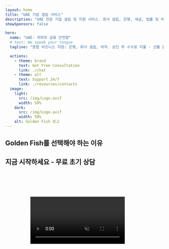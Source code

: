 ```yaml
---
layout: home
title: "UAE 기업 설립 서비스"
description: "UAE 전문 기업 설립 및 지원 서비스. 회사 설립, 은행, 세금, 법률 및 비자 솔루션. 귀하의 비즈니스 꿈을 현실로 만들어 드립니다."
showSponsors: false

hero:
  name: "UAE: 귀하의 금융 안전항"
  # text: We speak your tongue
  tagline: "종합 비즈니스 지원: 은행, 회사 설립, 비자. 승인 후 수수료 지불 - 선불 없음"

  actions:
    - theme: brand
      text: Get Free Consultation
      link: ./chat
    - theme: alt
      text: Support 24/7
      link: ./resources/contacts
  image:
    light:
      src: /img/Logo.avif
      width: 50%
    dark:
      src: /img/Logo.avif
      width: 50%
    alt: Golden Fish 로고
---
```


<FeatureCards :features="[
  {
    title: '은행 계좌 개설',
    details: 'UAE의 신뢰할 수 있는 은행에서 기업 또는 개인 계좌를 쉽게 개설하세요.',
    items: [
      '기업 은행 계좌 승인 보장',
      '90% 성공률',
      '**선불 수수료 없음** - 승인 후 지불',
    ],
    linkText: 'Read More',
    link: './uae-business/offer/banking/',
    icon: {
      light: '/img/iStock-2153786564.avif',
      dark: '/img/iStock-2166793628.avif',
      alt: '은행 서비스'
    }
  },
  {
    title: 'Golden Visa 및 거주권',
    details: '원활한 신청 절차로 장기 거주를 위한 UAE **Golden Visa**를 취득하세요.',
    items: [
      '**6개월마다 UAE 입국 불필요**',
      '98% 성공률',
      '**선불 수수료 없음** - 승인 후 지불',
    ],
    linkText: 'Read More',
    link: './uae-business/offer/golden-visa/',
    icon: {
      light: '/img/iStock-1312241253.avif',
      dark: '/img/ILONMASKID.webp',
      alt: '비자 서비스'
    }
  },
  {
    title: '회사 설립 가이드',
    details: 'Free Zone, 역외, Mainland, 지사 등 회사 설립을 위한 완벽한 가이드.',
    items: [
      'Free Zone과 Mainland에서 **100% 외국인 소유** 가능',
      '낮은 세율 - 9% 법인세만 적용',
      '환전 제한 없음 - 자본 본국 송금 용이'
    ],
    linkText: 'Read More',
    link: './uae-business/company-registration/overview',
    icon: {
      light: '/img/iStock-2051326997.avif',
      dark: '/img/iStock-1448478309.jpg',
      alt: '회사 설립 가이드'
    }
  },
]" />

<FeatureCards :features="[
  {
    title: '규정 준수 서비스',
    details: '전문가들이 ESR 보고서와 UBO 신고를 포함한 복잡한 UAE 규제 요건을 안내해 드립니다.',
    items: [],
    linkText: 'Read More',
    link: './uae-business/company-registration/ubo',
    icon: {
      light: '/img/iStock-1299393716.avif',
      dark: '/img/iStock-2149731304.avif',
      alt: '규정 준수 서비스'
    }
  },
  {
    title: '법인세 및 부가가치세',
    details: '연방세무청(FTA)의 법인세 및 부가가치세 의무를 준수할 수 있도록 전문가 조언을 제공합니다.',
    items: [],
    linkText: 'Read More',
    link: './uae-business/company-registration/accounting-legal',
    icon: {
      light: '/img/iStock-1018285934.avif',
      dark: '/img/iStock-584576538.avif',
      alt: '세무 서비스'
    }
  },
  {
    title: '법률 서비스',
    details: '법률팀이 M&A, 기업 구조조정, 자금 조달, 분쟁 해결에 관한 UAE 법률 자문을 제공합니다.',
    items: [],
    linkText: 'Read More',
    link: './uae-business/company-registration/Protect-Your-Business',
    icon: {
      light: '/img/iStock-650045508.avif',
      dark: '/img/iStock-1498627598.avif',
      alt: '법률 서비스'
    }
  },
  {
    title: '회계 및 급여',
    details: '회계사들이 장부 기장, 조정, 급여, 감사 지원을 제공하여 채용 비용을 절감합니다.',
    items: [],
    linkText: 'Read More',
    link: './resources/contacts',
    icon: {
      light: '/img/iStock-1022793868.avif',
      dark: '/img/iStock-1320130292.jpg',
      alt: '회계 서비스'
    }
  },
]" />

## Golden Fish를 선택해야 하는 이유

<BenefitsList :features="[
{
 icon: '💰',
 title: '성공 기반 수수료',
 text: '**선불 수수료 없음 - 승인 후에만 지불.** 숨겨진 비용 없는 완벽한 투명성.'
},
{
 icon: '🔄',
 title: '다양한 솔루션',
 text: '국내외 은행 모두 이용 가능. 첫 신청이 거절될 경우 대체 옵션 제공.'
},
{
 icon: '🏦',
 title: '은행 관계',
 text: 'UAE 주요 은행 및 국제 은행들과의 강력한 파트너십. 승인 가능성을 최대화하기 위한 다중 은행 신청.'
},
{
 icon: '📊',
 title: '종합 관리',
 text: '서류 준비부터 계좌 활성화까지 모든 과정 관리, 주간 진행 상황 업데이트 및 은행과의 직접 소통.'
},
{
 icon: '📝',
 title: '전문적인 문서 작성',
 text: '저희 팀이 포괄적인 사업 계획서를 준비하고 모든 규정 준수 문서를 처리합니다.'
},
{
 icon: '🤝',
 title: '지속적인 지원',
 text: '계좌 개설 후에도 은행 업무 운영 및 규정 준수 요건에 대한 지속적인 지원.'
}
]" />

## 지금 시작하세요 - 무료 초기 상담

<div id="contact-form"></div>

<video  autoplay muted playsinline style="padding: 80px" >
  <source src="/img/iStock-2185906461.mp4" type="video/mp4">
</video>

<ContactFormModal formName="Home page" buttonText="무료 상담 받기" 
:services="['📝 Company registration', '🏧 Opening bank accounts', '🪪 EID & Golden Visa', 'Other Services']"/>

<!-- <br>

# 성공 사례

<br>

<ImageGrid :images="[
  { src: '/img/iStock-1945498989.avif', href: './immigration.md', alt: 'UAE 이민' },
  { src: '/img/iStock-1965736217.avif', href: './immigration.md', alt: 'UAE 이민' },
]"/> -->